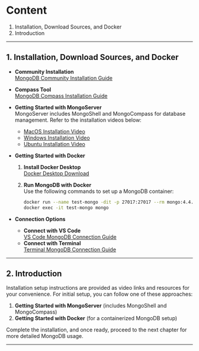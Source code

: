 # Content

1. Installation, Download Sources, and Docker
2. Introduction

---

## 1. Installation, Download Sources, and Docker

- **Community Installation**  
   [MongoDB Community Installation Guide](https://www.mongodb.com/docs/manual/administration/install-community/)
    
- **Compass Tool**  
   [MongoDB Compass Installation Guide](https://www.mongodb.com/docs/compass/current/install/)

- **Getting Started with MongoServer**  
   MongoServer includes MongoShell and MongoCompass for database management. Refer to the installation videos below:

   - [MacOS Installation Video](https://www.youtube.com/watch?v=8gUQL2zlpvI&t=592s)
   - [Windows Installation Video](https://www.youtube.com/watch?v=OiMOQr457Qs)
   - [Ubuntu Installation Video](https://www.youtube.com/watch?v=HSIh8UswVVY)

- **Getting Started with Docker**

   1. **Install Docker Desktop**  
      [Docker Desktop Download](https://www.docker.com/products/docker-desktop)
   2. **Run MongoDB with Docker**  
      Use the following commands to set up a MongoDB container:

      ```bash
      docker run --name test-mongo -dit -p 27017:27017 --rm mongo:4.4.1
      docker exec -it test-mongo mongo
      ```

- **Connection Options**

   - **Connect with VS Code**  
     [VS Code MongoDB Connection Guide](https://www.youtube.com/watch?v=Dg1v3-Rkxv0)
   - **Connect with Terminal**  
     [Terminal MongoDB Connection Guide](https://www.youtube.com/watch?v=0-mc8obNrw4)

---

## 2. Introduction

Installation setup instructions are provided as video links and resources for your convenience. For initial setup, you can follow one of these approaches:

1. **Getting Started with MongoServer** (includes MongoShell and MongoCompass)
2. **Getting Started with Docker** (for a containerized MongoDB setup)

Complete the installation, and once ready, proceed to the next chapter for more detailed MongoDB usage.

---
